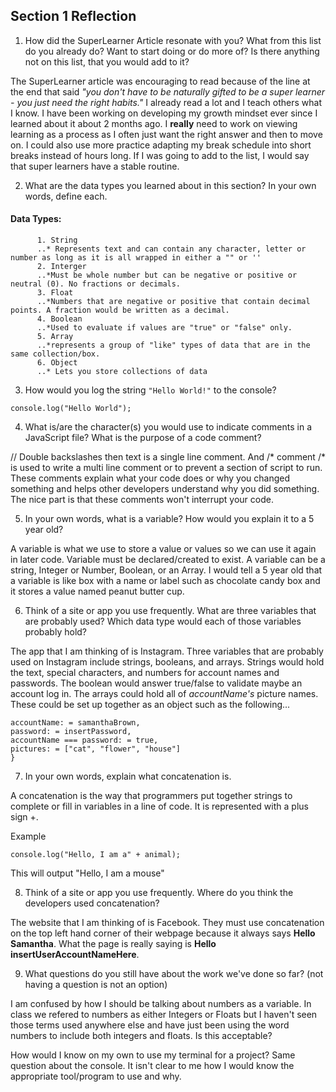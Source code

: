 ## Section 1 Reflection

1. How did the SuperLearner Article resonate with you? What from this list do you already do? Want to start doing or do more of? Is there anything not on this list, that you would add to it?

The SuperLearner article was encouraging to read because of the line at the end that said *"you don't have to be naturally gifted to be a super learner - you just need the right habits."* I already read a lot and I teach others what I know. I have been working on developing my growth mindset ever since I learned about it about 2 months ago. I **really** need to work on viewing learning as a process as I often just want the right answer and then to move on. I could also use more practice adapting my break schedule into short breaks instead of hours long. If I was going to add to the list, I would say that super learners have a stable routine.  

2. What are the data types you learned about in this section? In your own words, define each.
#### Data Types:
          1. String
          ..* Represents text and can contain any character, letter or number as long as it is all wrapped in either a "" or ''
          2. Interger
          ..*Must be whole number but can be negative or positive or neutral (0). No fractions or decimals.
          3. Float
          ..*Numbers that are negative or positive that contain decimal points. A fraction would be written as a decimal.
          4. Boolean
          ..*Used to evaluate if values are "true" or "false" only.  
          5. Array
          ..*represents a group of "like" types of data that are in the same collection/box.
          6. Object
          ..* Lets you store collections of data

3. How would you log the string `"Hello World!"` to the console?

`console.log("Hello World");`

4. What is/are the character(s) you would use to indicate comments in a JavaScript file? What is the purpose of a code comment?

// Double backslashes then text is a single line comment. And /* comment /* is used to write a multi line comment or to prevent a section of script to run. These comments explain what your code does or why you changed something and helps other developers understand why you did something. The nice part is that these comments won't interrupt your code.

5. In your own words, what is a variable? How would you explain it to a 5 year old?

A variable is what we use to store a value or values so we can use it again in later code. Variable must be declared/created to exist. A variable can be a string, Integer or Number, Boolean, or an Array. I would tell a 5 year old that a variable is like box with a name or label such as chocolate candy box and it stores a value named peanut butter cup.

6. Think of a site or app you use frequently. What are three variables that are probably used? Which data type would each of those variables probably hold?

The app that I am thinking of is Instagram. Three variables that are probably used on Instagram include strings, booleans, and arrays. Strings would hold the text, special characters, and numbers for account names and passwords. The boolean would answer true/false to validate maybe an account log in. The arrays could hold all of *accountName's* picture names. These could be set up together as an object such as the following...

```var samanthaBrown = {
accountName: = samanthaBrown,
password: = insertPassword,
accountName === password: = true,
pictures: = ["cat", "flower", "house"]
}
```

7. In your own words, explain what concatenation is.

A concatenation is the way that programmers put together strings to complete or fill in variables in a line of code. It is represented with a plus sign +.

Example
```var animal = mouse;
console.log("Hello, I am a" + animal);
```
This will output "Hello, I am a mouse"

8. Think of a site or app you use frequently. Where do you think the developers used concatenation?

The website that I am thinking of is Facebook. They must use concatenation on the top left hand corner of their webpage because it always says **Hello Samantha**. What the page is really saying is **Hello insertUserAccountNameHere**.

9. What questions do you still have about the work we've done so far? (not having a question is not an option)

I am confused by how I should be talking about numbers as a variable. In class we refered to numbers as either Integers or Floats but I haven't seen those terms used anywhere else and have just been using the word numbers to include both integers and floats. Is this acceptable?

How would I know on my own to use my terminal for a project? Same question about the console. It isn't clear to me how I would know the appropriate tool/program to use and why. 
